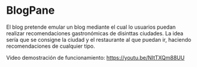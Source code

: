 # BlogPane
El blog pretende emular un blog mediante el cual lo usuarios puedan realizar recomendaciones gastronómicas de disinttas ciudades.
La idea sería que se consigne la ciudad y el restaurante al que puedan ir, haciendo recomendaciones de cualquier tipo.

Video demostración de funcionamiento:
https://youtu.be/NItTXQm88UU
